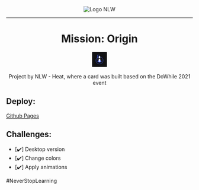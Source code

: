 <div align="center">
<img src="https://i.imgur.com/ubCCETD.png" alt="Logo NLW"></div>
<hr>

<div align="center">
<h1>Mission: Origin</h1>
<img width="40px" height="40px" src="images/origin.png"></h1>
<p>Project by NLW - Heat, where a card was built based on the DoWhile 2021 event</p>
</div>

<h2>Deploy:</h2>

[Github Pages](https://felipe-souza17.github.io/nlw-heat-origin/)

<h2>Challenges:</h2>

- [✔️] Desktop version
- [✔️] Change colors
- [✔️] Apply animations

#NeverStopLearning
